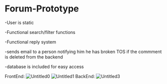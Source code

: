 # Forum-Prototype
-User is static

-Functional search/filter functions

-Functional reply system

-sends email to a person notifying him he has broken TOS if the commment is deleted from the backend

-database is included for easy access

FrontEnd:
![Untitled0](https://user-images.githubusercontent.com/61565747/227587077-7ed0823e-2390-480b-b695-b54585aa33e4.png)
![Untitled1](https://user-images.githubusercontent.com/61565747/227588492-84711dea-935f-48e6-845e-377626789211.png)
BackEnd:
![Untitled3](https://user-images.githubusercontent.com/61565747/227588589-1e4d736a-9c58-4b52-a39c-696aeec673c9.png)


